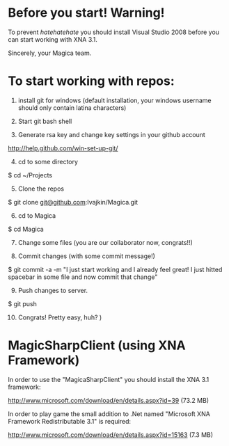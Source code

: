# Before you start! Warning!

To prevent *hatehatehate* you should install Visual Studio 2008 before you can start working with XNA 3.1.

Sincerely, your Magica team.

# To start working with repos:

1. install git for windows (default installation, your windows username should only contain latina characters)
2. Start git bash shell

3. Generate rsa key and change key settings in your github account

http://help.github.com/win-set-up-git/

4. cd to some directory

 $ cd ~/Projects
 
5. Clone the repos

 $ git clone git@github.com:Ivajkin/Magica.git
 
6. cd to Magica

 $ cd Magica
 
7. Change some files (you are our collaborator now, congrats!!)

8. Commit changes (with some commit message!)

 $ git commit -a -m "I just start working and I already feel great! I just hitted spacebar in some file and now commit that change"
 
9. Push changes to server.

 $ git push

10. Congrats! Pretty easy, huh? )

# MagicSharpClient (using XNA Framework)

In order to use the "MagicaSharpClient" you should install the XNA 3.1 framework:

http://www.microsoft.com/download/en/details.aspx?id=39 (73.2 MB)

In order to play game the small addition to .Net named "Microsoft XNA Framework Redistributable 3.1" is required:

http://www.microsoft.com/download/en/details.aspx?id=15163 (7.3 MB)